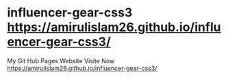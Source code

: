 # influencer-gear-css3 https://amirulislam26.github.io/influencer-gear-css3/
My Git Hub Pages Website Visite Now https://amirulislam26.github.io/influencer-gear-css3/
